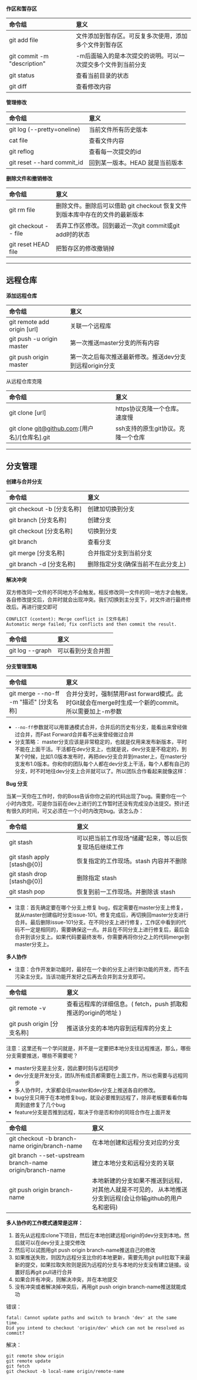 **作区和暂存区**

|命令组|意义|
| :------------- | :------------- |
|git add file|	文件添加到暂存区。可反复多次使用，添加多个文件到暂存区|
|git commit -m "description"|	-m后面输入的是本次提交的说明。可以一次提交多个文件到当前分支|
|git status|	查看当前目录的状态|
|git diff|	查看修改内容|

**管理修改**

|命令组|意义|
| :------------- | :------------- |
|git log (--pretty=oneline)|	当前文件所有历史版本|
|cat file	|查看文件内容|
|git reflog	|查看每一次提交的id|
|git reset --hard commit_id	|回到某一版本。HEAD 就是当前版本|

**删除文件和撤销修改**

|命令组|意义|
| :------------- | :------------- |
|git rm file|	删除文件。删除后可以借助 git checkout 恢复文件到版本库中存在的文件的最新版本
|git checkout -- file	|丢弃工作区修改。回到最近一次git commit或git add时的状态|
|git reset HEAD file	|把暂存区的修改撤销掉|

---

## 远程仓库

**添加远程仓库**

|命令组|意义|
| :------------- | :------------- |
|git remote add origin [url]	|关联一个远程库|
|git push -u origin master	|第一次推送master分支的所有内容|
|git push origin master	|第一次之后每次推送最新修改。推送dev分支到远程origin分支|

从远程仓库克隆

|命令组|意义|
| :------------- | :------------- |
|git clone [url]	|https协议克隆一个仓库。速度慢|
|git clone git@github.com:[用户名]/[仓库名].git	|ssh支持的原生git协议。克隆一个仓库|

---

## 分支管理

**创建与合并分支**

|命令组|意义|
| :------------- | :------------- |
git checkout -b [分支名称]	|创建加切换到分支|
git branch [分支名称]	|创建分支|
git checkout [分支名称]	|切换到分支|
git branch	|查看分支|
git merge [分支名称]	|合并指定分支到当前分支|
git branch -d [分支名称]	|删除指定分支(确保当前不在此分支上)|

**解决冲突**

双方修改同一文件的不同地方不会触发。相反修改同一文件的同一地方才会触发。各自修改提交后，合并时就会出现冲突。我们切换到主分支下，对文件进行最终修改后。再进行提交即可

```
CONFLICT (content): Merge conflict in [文件名称]
Automatic merge failed; fix conflicts and then commit the result.
```

|命令组|意义|
| :------------- | :------------- |
| git log --graph	| 可以看到分支合并图|

**分支管理策略**

|命令组|意义|
| :------------- | :------------- |
| git merge --no-ff -m "描述" [分支名称]	| 合并分支时，强制禁用Fast forward模式。此时Git就会在merge时生成一个新的commit。所以需要加上-m参数| 

- `--no-ff`参数就可以用普通模式合并，合并后的历史有分支，能看出来曾经做过合并，而Fast Forward合并看不出来曾经做过合并
- 分支策略： master分支应该是非常稳定的，也就是仅用来发布新版本，平时不能在上面干活。干活都在dev分支上，也就是说，dev分支是不稳定的，到某个时候，比如1.0版本发布时，再把dev分支合并到master上，在master分支发布1.0版本。你和你的团队每个人都在dev分支上干活，每个人都有自己的分支，时不时地往dev分支上合并就可以了。所以团队合作看起来就像这样：

**Bug 分支**

当某一天你在工作时，你的Boss告诉你你之前的代码出现了bug。需要你在一个小时内改完，可是你当前在dev上进行的工作暂时还没有完成没办法提交。预计还有很久的时间，可又必须在一个小时内改完bug。该怎么办：

|命令组|意义|
| :------------- | :------------- |
|git stash	|可以把当前工作现场“储藏”起来，等以后恢复现场后继续工作|
|git stash apply [stash@{0}]	|恢复指定的工作现场。stash 内容并不删除|
|git stash drop [stash@{0}]	|删除指定 stash|
|git stash pop	|恢复到前一工作现场。并删除该 stash|

- 注意：首先确定要在哪个分支上修复 bug，假定需要在master分支上修复，就从master创建临时分支issue-101。修复完成后，再切换回master分支进行合并。最后删除issue-101分支。在不同分支上进行修复，工作区中看到的代码不一定是相同的，需要确保这一点。并且在不同分支上进行修复后，最后会合并到该分支上。如果代码要最终发布，你需要再将你分之上的代码merge到master分支上。

**多人协作**

- 注意：合作开发新功能时，最好在一个新的分支上进行新功能的开发，而不去污染主分支。当该功能开发好之后再去合并到主分支即可。

|命令组|意义|
| :------------- | :------------- |
|git remote -v	|查看远程库的详细信息。( fetch，push 抓取和推送的origin的地址 )|
|git push origin [分支名称]	|推送该分支的本地内容到远程库的分支上|

注意：这里还有一个学问就是，并不是一定要把本地分支往远程推送，那么，哪些分支需要推送，哪些不需要呢？

- master分支是主分支，因此要时刻与远程同步
- dev分支是开发分支，团队所有成员都需要在上面工作，所以也需要与远程同步
- 多人协作时，大家都会往master和dev分支上推送各自的修改。
- bug分支只用于在本地修复bug，就没必要推到远程了，除非老板要看看你每周到底修复了几个bug
- feature分支是否推到远程，取决于你是否和你的同班合作在上面开发

|命令组|意义|
| :------------- | :------------- |
|git checkout -b branch-name origin/branch-name	|在本地创建和远程分支对应的分支|
|git branch --set-upstream branch-name origin/branch-name	|建立本地分支和远程分支的关联|
|git push origin branch-name	|本地新建的分支如果不推送到远程，对其他人就是不可见的， 从本地推送分支到远程(会让你输github的用户名和密码)|

**多人协作的工作模式通常是这样：**

1. 首先从远程库clone下项目，然后在本地创建远程origin的dev分支到本地。然后就可以在dev分支上提交修改
2. 然后可以试图用git push origin branch-name推送自己的修改
3. 如果推送失败，则因为远程分支比你的本地更新，需要先用git pull拉取下来最新的提交，如果拉取失败则是因为远程的分支与本地的分支没有建立链接。设置好后再git pull进行合并
4. 如果合并有冲突，则解决冲突，并在本地提交
5. 没有冲突或者解决掉冲突后，再用git push origin branch-name推送就能成功

错误：

```
fatal: Cannot update paths and switch to branch 'dev' at the same time.
Did you intend to checkout 'origin/dev' which can not be resolved as commit?
```

解决：

```
git remote show origin
git remote update
git fetch
git checkout -b local-name origin/remote-name
```

